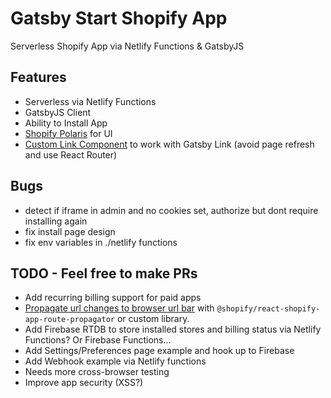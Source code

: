# Gatsby Start Shopify App

Serverless Shopify App via Netlify Functions & GatsbyJS

## Features
- Serverless via Netlify Functions
- GatsbyJS Client
- Ability to Install App
- [Shopify Polaris](https://github.com/Shopify/polaris-react) for UI
- [Custom Link Component](https://polaris.shopify.com/components/structure/app-provider#navigation) to work with Gatsby Link (avoid page refresh and use React Router)

## Bugs
- detect if iframe in admin and no cookies set, authorize but dont require installing again
- fix install page design
- fix env variables in ./netlify functions

## TODO - Feel free to make PRs
- Add recurring billing support for paid apps
- [Propagate url changes to browser url bar](https://github.com/Shopify/unite-react-node-app-workshop/blob/step5/bonus.md#step-8-getting-our-url-bar-to-update-mal) with `@shopify/react-shopify-app-route-propagator` or custom library.
- Add Firebase RTDB to store installed stores and billing status via Netlify Functions? Or Firebase Functions...
- Add Settings/Preferences page example and hook up to Firebase
- Add Webhook example via Netlify functions
- Needs more cross-browser testing
- Improve app security (XSS?)